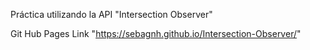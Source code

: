 Práctica utilizando la API "Intersection Observer"

Git Hub Pages Link "https://sebagnh.github.io/Intersection-Observer/"
